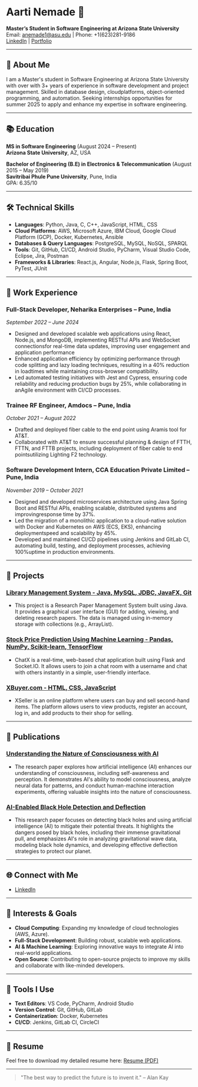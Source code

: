 # Aarti Nemade 👋

**Master’s Student in Software Engineering at Arizona State University**  
Email: [anemade1@asu.edu](mailto:anemade1@asu.edu) | Phone: +1(623)281-9186  
[LinkedIn](https://www.linkedin.com/in/aarti-nemade/) | [Portfolio](https://aartihn.github.io/)

---

## 🔎 About Me

I am a Master's student in Software Engineering at Arizona State University with over with 3+ years of experience in software development and project management. Skilled in database design, cloudplatforms, object-oriented programming, and automation. Seeking internships opportunities for summer 2025 to apply and enhance my expertise in software engineering.

---

## 📚 Education

**MS in Software Engineering**  (August 2024 – Present)  
**Arizona State University**, AZ, USA  

**Bachelor of Engineering (B.E) in Electronics & Telecommunication**  (August 2015 – May 2019)  
**Savitribai Phule Pune University**, Pune, India  
GPA: 6.35/10

---

## 🛠 Technical Skills

- **Languages**: Python, Java, C, C++, JavaScript, HTML, CSS
- **Cloud Platforms**: AWS, Microsoft Azure, IBM Cloud, Google Cloud Platform (GCP), Docker, Kubernetes, Ansible
- **Databases & Query Languages**: PostgreSQL, MySQL, NoSQL, SPARQL
- **Tools**: Git, GitHub, CI/CD, Android Studio, PyCharm, Visual Studio Code, Eclipse, Jira, Postman
- **Frameworks & Libraries**: React.js, Angular, Node.js, Flask, Spring Boot, PyTest, JUnit

---

## 💼 Work Experience

### **Full-Stack Developer**, Neharika Enterprises – Pune, India  
_September 2022 – June 2024_
- Designed and developed scalable web applications using React, Node.js, and MongoDB, implementing RESTful APIs and WebSocket connectionsfor real-time data updates, improving user engagement and application performance
- Enhanced application efficiency by optimizing performance through code splitting and lazy loading techniques, resulting in a 40% reduction in loadtimes while maintaining cross-browser compatibility.
- Led automated testing initiatives with Jest and Cypress, ensuring code reliability and reducing production bugs by 25%, while collaborating in anAgile environment with CI/CD processes.

### **Trainee RF Engineer**, Amdocs – Pune, India  
_October 2021 – August 2022_
- Drafted and deployed fiber cable to the end point using Aramis tool for AT&T.
- Collaborated with AT&T to ensure successful planning & design of FTTH, FTTN, and FTTB projects, including deployment of fiber cable to end pointsutilizing Lighting F2 technology.

### **Software Development Intern**, CCA Education Private Limited – Pune, India  
_November 2019 – October 2021_
- Designed and developed microservices architecture using Java Spring Boot and RESTful APIs, enabling scalable, distributed systems and improvingresponse time by 37%.
- Led the migration of a monolithic application to a cloud-native solution with Docker and Kubernetes on AWS (ECS, EKS), enhancing deploymentspeed and scalability by 45%.
- Developed and maintained CI/CD pipelines using Jenkins and GitLab CI, automating build, testing, and deployment processes, achieving 100%uptime in production environments.

---

## 🚀 Projects

### **[Library Management System - Java, MySQL, JDBC, JavaFX, Git](https://github.com/Akash-Agarwal-X/Research-Paper-Management-System.git)**
- This project is a Research Paper Management System built using Java. It provides a graphical user interface (GUI) for adding, viewing, and deleting research papers. The data is managed using in-memory storage with collections (e.g., ArrayList).

### **[Stock Price Prediction Using Machine Learning - Pandas, NumPy, Scikit-learn, TensorFlow](https://github.com/Akash-Agarwal-X/ChatX.git)**
- ChatX is a real-time, web-based chat application built using Flask and Socket.IO. It allows users to join a chat room with a username and chat with others instantly in a simple, user-friendly interface.

### **[XBuyer.com - HTML, CSS, JavaScript](https://github.com/Akash-Agarwal-X/X-Seller.git)**
- XSeller is an online platform where users can buy and sell second-hand items. The platform allows users to view products, register an account, log in, and add products to their shop for selling.
---

## 📄 Publications

### **[Understanding the Nature of Consciousness with AI](https://www.irjet.net/archives/V10/i8/IRJET-V10I843.pdf)**
- The research paper explores how artificial intelligence (AI) enhances our understanding of consciousness, including self-awareness and perception. It demonstrates AI's ability to model consciousness, analyze neural data for patterns, and conduct human-machine interaction experiments, offering valuable insights into the nature of consciousness.

### **[AI-Enabled Black Hole Detection and Deflection](https://www.irjet.net/archives/V10/i9/IRJET-V10I924.pdf)**
- This research paper focuses on detecting black holes and using artificial intelligence (AI) to mitigate their potential threats. It highlights the dangers posed by black holes, including their immense gravitational pull, and emphasizes AI's role in analyzing gravitational wave data, modeling black hole dynamics, and developing effective deflection strategies to protect our planet.

---

## 🌐 Connect with Me

- [LinkedIn](https://www.linkedin.com/in/aarti-nemade/)

---

## 🎯 Interests & Goals

- **Cloud Computing**: Expanding my knowledge of cloud technologies (AWS, Azure).
- **Full-Stack Development**: Building robust, scalable web applications.
- **AI & Machine Learning**: Exploring innovative ways to integrate AI into real-world applications.
- **Open Source**: Contributing to open-source projects to improve my skills and collaborate with like-minded developers.

---

## 🔧 Tools I Use

- **Text Editors**: VS Code, PyCharm, Android Studio
- **Version Control**: Git, GitHub, GitLab
- **Containerization**: Docker, Kubernetes
- **CI/CD**: Jenkins, GitLab CI, CircleCI

---

## 📜 Resume

Feel free to download my detailed resume here: [Resume (PDF)](https://aartihn.github.io/static/media/Aarti_Nemade_Resume.361733dc62346498bac6.pdf)

---

> "The best way to predict the future is to invent it." – Alan Kay

